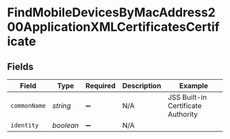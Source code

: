 # FindMobileDevicesByMacAddress200ApplicationXMLCertificatesCertificate


## Fields

| Field                              | Type                               | Required                           | Description                        | Example                            |
| ---------------------------------- | ---------------------------------- | ---------------------------------- | ---------------------------------- | ---------------------------------- |
| `commonName`                       | *string*                           | :heavy_minus_sign:                 | N/A                                | JSS Built-in Certificate Authority |
| `identity`                         | *boolean*                          | :heavy_minus_sign:                 | N/A                                |                                    |